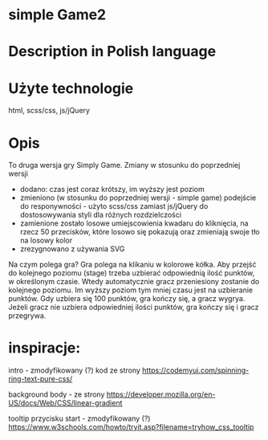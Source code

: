 # simple Game2

# Description in Polish language

# Użyte technologie
html, scss/css, js/jQuery

# Opis
To druga wersja gry Simply Game. Zmiany w stosunku do poprzedniej wersji
- dodano: czas jest coraz krótszy, im wyższy jest poziom
- zmieniono (w stosunku do poprzedniej wersji - simple game) podejście do responywności - użyto scss/css zamiast js/jQuery do dostosowywania styli dla różnych rozdzielczości
- zamienione zostało losowe umiejscowienia kwadaru do kliknięcia, na rzecz 50 przecisków, które losowo się pokazują oraz zmieniają swoje tło na losowy kolor
- zrezygnowano z używania SVG

Na czym polega gra?
Gra polega na klikaniu w kolorowe kółka. Aby przejść do kolejnego poziomu (stage) trzeba uzbierać odpowiednią ilość punktów, w określonym czasie. Wtedy automatycznie gracz przeniesiony zostanie do kolejnego poziomu. Im wyższy poziom tym mniej czasu jest na uzbieranie punktów. Gdy uzbiera się 100 punktów, gra kończy się, a gracz wygrya. Jeżeli gracz nie uzbiera odpowiedniej ilości punktów, gra kończy się i gracz przegrywa.


# inspiracje:
intro - zmodyfikowany (?) kod ze strony https://codemyui.com/spinning-ring-text-pure-css/

background body - ze strony https://developer.mozilla.org/en-US/docs/Web/CSS/linear-gradient

tooltip przycisku start - zmodyfikowany (?) https://www.w3schools.com/howto/tryit.asp?filename=tryhow_css_tooltip
